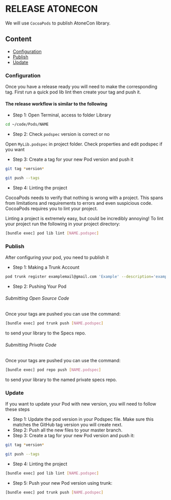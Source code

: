 # RELEASE ATONECON

We will use `CocoaPods` to publish AtoneCon library.

## Content

- [Configuration](#configuration)
- [Publish](#publish)
- [Update](#update)

### Configuration

Once you have a release ready you will need to make the corresponding tag. First run a quick pod lib lint then create your tag and push it.

#### The release workflow is similar to the following

- Step 1: Open Terminal, access to folder Library

```bash
cd ~/code/Pods/NAME
```

- Step 2: Check `podspec` version is correct or no

Open `MyLib.podspec` in project folder. Check properties and edit podspec if you want

- Step 3: Create a tag for your new Pod version and push it

```bash
git tag *version*

git push --tags
```

- Step 4: Linting the project

CocoaPods needs to verify that nothing is wrong with a project. This spans from limitations and requirements to errors and even suspicious code. CocoaPods requires you to lint your project.

Linting a project is extremely easy, but could be incredibly annoying! To lint your project run the following in your project directory:

```bash
[bundle exec] pod lib lint [NAME.podspec]
```

### Publish

After configuring your pod, you need to publish it

- Step 1: Making a Trunk Account

```bash
pod trunk register examplemail@gmail.com 'Example' --description='example description'
```

- Step 2: Pushing Your Pod

###### Submitting Open Source Code

Once your tags are pushed you can use the command:

```bash
[bundle exec] pod trunk push [NAME.podspec]
```

to send your library to the Specs repo.

###### Submitting Private Code

Once your tags are pushed you can use the command:

```bash
[bundle exec] pod repo push [NAME.podspec]
```

to send your library to the named private specs repo.

### Update

If you want to update your Pod with new version, you will need to follow these steps

- Step 1: Update the pod version in your Podspec file. Make sure this matches the GitHub tag version you will create next.
- Step 2: Push all the new files to your master branch.
- Step 3: Create a tag for your new Pod version and push it:

```bash
git tag *version*

git push --tags
```

- Step 4: Linting the project

```bash
[bundle exec] pod lib lint [NAME.podspec]
```

- Step 5: Push your new Pod version using trunk:

```bash
[bundle exec] pod trunk push [NAME.podspec]
```